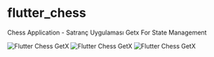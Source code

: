 # flutter_chess

Chess Application - Satranç Uygulaması
Getx For State Management



![Flutter Chess GetX](https://github.com/munel/flutter_chess_getx/blob/master/assets/1612976382116.jpg)
![Flutter Chess GetX](https://github.com/munel/flutter_chess_getx/blob/master/assets/1612976382134.jpg)
![Flutter Chess GetX](https://github.com/munel/flutter_chess_getx/blob/master/assets/1612976382153.jpg)


